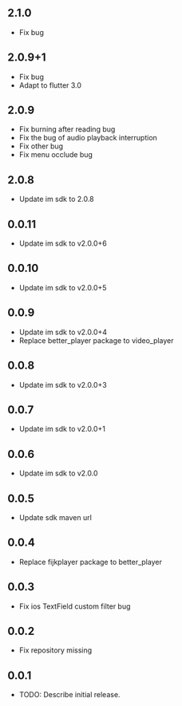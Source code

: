 ## 2.1.0

* Fix bug<br>

## 2.0.9+1

* Fix bug<br>
* Adapt to flutter 3.0<br>

## 2.0.9

* Fix burning after reading bug<br>
* Fix the bug of audio playback interruption<br>
* Fix other bug<br>
* Fix menu occlude bug<br>

## 2.0.8

* Update im sdk to 2.0.8<br>

## 0.0.11

* Update im sdk to v2.0.0+6 <br>

## 0.0.10

* Update im sdk to v2.0.0+5 <br>

## 0.0.9

* Update im sdk to v2.0.0+4 <br>
* Replace better_player package to video_player

## 0.0.8

* Update im sdk to v2.0.0+3

## 0.0.7

* Update im sdk to v2.0.0+1

## 0.0.6

* Update im sdk to v2.0.0

## 0.0.5

* Update sdk maven url

## 0.0.4

* Replace fijkplayer package to better_player

## 0.0.3

* Fix ios TextField custom filter bug

## 0.0.2

* Fix repository missing

## 0.0.1

* TODO: Describe initial release.
